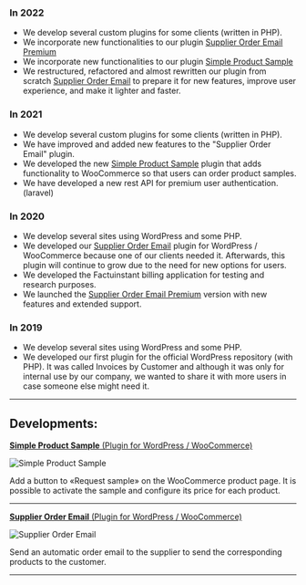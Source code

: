 ### In 2022
- We develop several custom plugins for some clients (written in PHP).
- We incorporate new functionalities to our plugin [Supplier Order Email Premium](https://mci-desarrollo.es/supplier-order-email-premium/)
- We incorporate new functionalities to our plugin [Simple Product Sample](https://es.wordpress.org/plugins/simple-product-sample-for-woocommerce/)
- We restructured, refactored and almost rewritten our plugin from scratch [Supplier Order Email](https://es.wordpress.org/plugins/supplier-order-email/) to prepare it for new features, improve user experience, and make it lighter and faster.

### In 2021
- We develop several custom plugins for some clients (written in PHP).
- We have improved and added new features to the "Supplier Order Email" plugin.
- We developed the new [Simple Product Sample](https://es.wordpress.org/plugins/simple-product-sample-for-woocommerce/) plugin that adds functionality to WooCommerce so that users can order product samples.
- We have developed a new rest API for premium user authentication. (laravel)

### In 2020
- We develop several sites using WordPress and some PHP.
- We developed our [Supplier Order Email](https://es.wordpress.org/plugins/supplier-order-email/) plugin for WordPress / WooCommerce because one of our clients needed it. Afterwards, this plugin will continue to grow due to the need for new options for users.
- We developed the Factuinstant billing application for testing and research purposes.
- We launched the [Supplier Order Email Premium](https://mci-desarrollo.es/supplier-order-email-premium/) version with new features and extended support.

### In 2019
- We develop several sites using WordPress and some PHP.
- We developed our first plugin for the official WordPress repository (with PHP). It was called Invoices by Customer and although it was only for internal use by our company, we wanted to share it with more users in case someone else might need it.
___

## Developments:

[**Simple Product Sample** (Plugin for WordPress / WooCommerce)](https://es.wordpress.org/plugins/simple-product-sample-for-woocommerce/)

![Simple Product Sample](https://ps.w.org/simple-product-sample-for-woocommerce/assets/icon-256x256.png)

Add a button to «Request sample» on the WooCommerce product page.
It is possible to activate the sample and configure its price for each product.
___

[**Supplier Order Email** (Plugin for WordPress / WooCommerce)](https://es.wordpress.org/plugins/supplier-order-email/)

![Supplier Order Email](https://ps.w.org/supplier-order-email/assets/icon-256x256.png?rev=2759672)

Send an automatic order email to the supplier to send the corresponding products to the customer.
___
